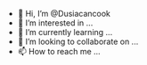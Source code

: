- 👋 Hi, I’m @Dusiacancook
- 👀 I’m interested in ...
- 🌱 I’m currently learning ...
- 💞️ I’m looking to collaborate on ...
- 📫 How to reach me ...

<!---
Dusiacancook/Dusiacancook is a ✨ special ✨ repository because its `README.md` (this file) appears on your GitHub profile.
You can click the Preview link to take a look at your changes.
--->
